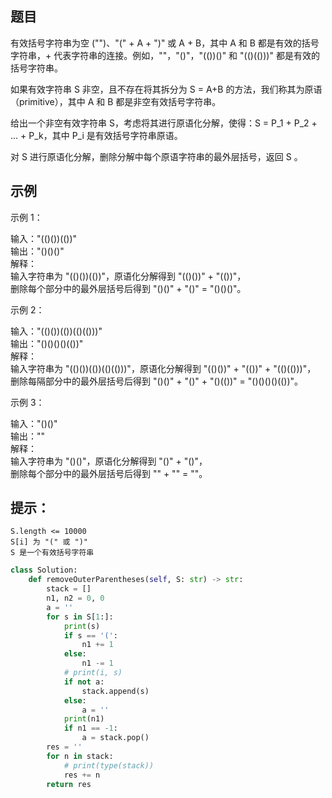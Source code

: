 ## 题目
有效括号字符串为空 ("")、"(" + A + ")" 或 A + B，其中 A 和 B 都是有效的括号字符串，+ 代表字符串的连接。例如，""，"()"，"(())()" 和 "(()(()))" 都是有效的括号字符串。

如果有效字符串 S 非空，且不存在将其拆分为 S = A+B 的方法，我们称其为原语（primitive），其中 A 和 B 都是非空有效括号字符串。

给出一个非空有效字符串 S，考虑将其进行原语化分解，使得：S = P_1 + P_2 + ... + P_k，其中 P_i 是有效括号字符串原语。

对 S 进行原语化分解，删除分解中每个原语字符串的最外层括号，返回 S 。

 
## 示例
示例 1：

输入："(()())(())"  
输出："()()()"  
解释：  
输入字符串为 "(()())(())"，原语化分解得到 "(()())" + "(())"，  
删除每个部分中的最外层括号后得到 "()()" + "()" = "()()()"。

示例 2：

输入："(()())(())(()(()))"  
输出："()()()()(())"  
解释：  
输入字符串为 "(()())(())(()(()))"，原语化分解得到 "(()())" + "(())" + "(()(()))"，  
删除每隔部分中的最外层括号后得到 "()()" + "()" + "()(())" = "()()()()(())"。


示例 3：

输入："()()"  
输出：""  
解释：  
输入字符串为 "()()"，原语化分解得到 "()" + "()"，  
删除每个部分中的最外层括号后得到 "" + "" = ""。


 

## 提示：


	S.length <= 10000
	S[i] 为 "(" 或 ")"
	S 是一个有效括号字符串


```python
class Solution:
    def removeOuterParentheses(self, S: str) -> str:
        stack = []
        n1, n2 = 0, 0
        a = ''
        for s in S[1:]:
            print(s)
            if s == '(':
                n1 += 1
            else:
                n1 -= 1
            # print(i, s)
            if not a:
                stack.append(s)
            else:
                a = ''
            print(n1)
            if n1 == -1:
                a = stack.pop()
        res = ''
        for n in stack:
            # print(type(stack))
            res += n
        return res
```
            



                
